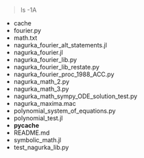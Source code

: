 
>  ls -1A

- cache
- fourier.py
- math.txt
- nagurka_fourier_alt_statements.jl
- nagurka_fourier.jl
- nagurka_fourier_lib.py
- nagurka_fourier_lib_restate.py
- nagurka_fourier_proc_1988_ACC.py
- nagurka_math_2.py
- nagurka_math_3.py
- nagurka_math_sympy_ODE_solution_test.py
- nagurka_maxima.mac
- polynomial_system_of_equations.py
- polynomial_test.jl
- __pycache__
- README.md
- symbolic_math.jl
- test_nagurka_lib.py
